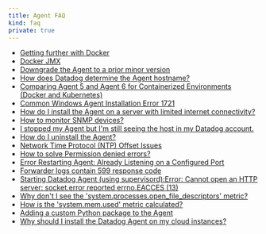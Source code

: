 ```yaml
---
title: Agent FAQ
kind: faq
private: true
---
```


* [Getting further with Docker][1]
* [Docker JMX][2]
* [Downgrade the Agent to a prior minor version][3]
* [How does Datadog determine the Agent hostname?][4]
* [Comparing Agent 5 and Agent 6 for Containerized Environments (Docker and Kubernetes)][5]
* [Common Windows Agent Installation Error 1721][6]
* [How do I install the Agent on a server with limited internet connectivity?][7]
* [How to monitor SNMP devices?][8]
* [I stopped my Agent but I'm still seeing the host in my Datadog account.][9]
* [How do I uninstall the Agent?][10]
* [Network Time Protocol (NTP) Offset Issues][11]
* [How to solve Permission denied errors?][12]
* [Error Restarting Agent: Already Listening on a Configured Port][13]
* [Forwarder logs contain 599 response code][14]
* [Starting Datadog Agent (using supervisord):Error: Cannot open an HTTP server: socket.error reported errno.EACCES (13)][15]
* [Why don't I see the 'system.processes.open_file_descriptors' metric?][16]
* [How is the 'system.mem.used' metric calculated?][17]
* [Adding a custom Python package to the Agent][18]
* [Why should I install the Datadog Agent on my cloud instances?][19]


[1]: /agent/faq/getting-further-with-docker
[2]: /agent/faq/docker-jmx
[3]: /agent/faq/downgrade-datadog-agent
[4]: /agent/faq/how-datadog-agent-determines-the-hostname
[5]: /agent/faq/agent-5-vs-agent-6-for-docker-kubernetes
[6]: /agent/faq/common-windows-agent-installation-error-1721
[7]: /agent/faq/how-do-i-install-the-agent-on-a-server-with-limited-internet-connectivity
[8]: /agent/faq/how-to-monitor-snmp-devices
[9]: /agent/faq/i-stopped-my-agent-but-i-m-still-seeing-the-host
[10]: /agent/faq/how-do-i-uninstall-the-agent
[11]: /agent/faq/network-time-protocol-ntp-offset-issues
[12]: /agent/faq/how-to-solve-permission-denied-errors
[13]: /agent/faq/error-restarting-agent-already-listening-on-a-configured-port
[14]: /agent/faq/forwarder-logs-contain-599-response-code
[15]: /agent/faq/cannot-open-an-http-server-socket-error-reported-errno-eacces-13
[16]: /agent/faq/why-don-t-i-see-the-system-processes-open-file-descriptors-metric
[17]: /agent/faq/how-is-the-system-mem-used-metric-calculated
[18]: /agent/faq/custom_python_package
[19]: /agent/faq/why-should-i-install-the-agent-on-my-cloud-instances
